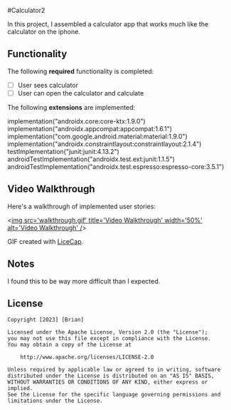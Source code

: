 #Calculator2

In this project, I assembled a calculator app that works much like the calculator on the iphone.

## Functionality

The following **required** functionality is completed:

* [ ] User sees calculator
* [ ] User can open the calculator and calculate

The following **extensions** are implemented:

implementation("androidx.core:core-ktx:1.9.0")
implementation("androidx.appcompat:appcompat:1.6.1")
implementation("com.google.android.material:material:1.9.0")
implementation("androidx.constraintlayout:constraintlayout:2.1.4")
testImplementation("junit:junit:4.13.2")
androidTestImplementation("androidx.test.ext:junit:1.1.5")
androidTestImplementation("androidx.test.espresso:espresso-core:3.5.1")

## Video Walkthrough

Here's a walkthrough of implemented user stories:

<[img src='walkthrough.gif' title='Video Walkthrough' width='50%' alt='Video Walkthrough' /](https://vimeo.com/861502383/b1e8509234?share=copy)>

GIF created with [LiceCap](http://www.cockos.com/licecap/).

## Notes
I found this to be way more difficult than I expected.

## License

    Copyright [2023] [Brian]

    Licensed under the Apache License, Version 2.0 (the "License");
    you may not use this file except in compliance with the License.
    You may obtain a copy of the License at

        http://www.apache.org/licenses/LICENSE-2.0

    Unless required by applicable law or agreed to in writing, software
    distributed under the License is distributed on an "AS IS" BASIS,
    WITHOUT WARRANTIES OR CONDITIONS OF ANY KIND, either express or implied.
    See the License for the specific language governing permissions and
    limitations under the License.

